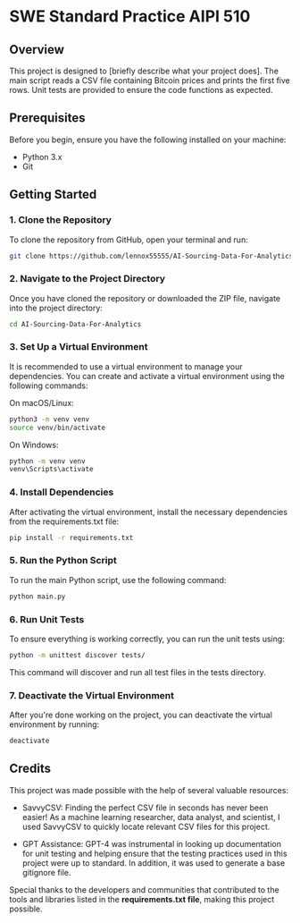 # **SWE Standard Practice AIPI 510**

## **Overview**
This project is designed to [briefly describe what your project does]. The main script reads a CSV file containing Bitcoin prices and prints the first five rows. Unit tests are provided to ensure the code functions as expected.

## **Prerequisites**
Before you begin, ensure you have the following installed on your machine:
- Python 3.x
- Git

## **Getting Started**

### **1. Clone the Repository**

To clone the repository from GitHub, open your terminal and run:


```bash
git clone https://github.com/lennox55555/AI-Sourcing-Data-For-Analytics.git
```


### **2. Navigate to the Project Directory**

Once you have cloned the repository or downloaded the ZIP file, navigate into the project directory:

```bash
cd AI-Sourcing-Data-For-Analytics
```

### **3. Set Up a Virtual Environment**

It is recommended to use a virtual environment to manage your dependencies. You can create and activate a virtual environment using the following commands:

On macOS/Linux:

```bash
python3 -m venv venv
source venv/bin/activate
```
On Windows:

```bash
python -m venv venv
venv\Scripts\activate
```

### **4. Install Dependencies**

After activating the virtual environment, install the necessary dependencies from the requirements.txt file:

```bash
pip install -r requirements.txt
```
### **5. Run the Python Script**

To run the main Python script, use the following command:

```bash
python main.py
```

### **6. Run Unit Tests**

To ensure everything is working correctly, you can run the unit tests using:

```bash
python -m unittest discover tests/
```
This command will discover and run all test files in the tests directory.
### **7. Deactivate the Virtual Environment**

After you're done working on the project, you can deactivate the virtual environment by running:

```bash
deactivate
```

## **Credits**
This project was made possible with the help of several valuable resources:

- SavvyCSV: Finding the perfect CSV file in seconds has never been easier! As a machine learning researcher, data analyst, and scientist, I used SavvyCSV to quickly locate relevant CSV files for this project.

- GPT Assistance: GPT-4 was instrumental in looking up documentation for unit testing and helping ensure that the testing practices used in this project were up to standard. In addition, it was used to generate a base gitignore file.

Special thanks to the developers and communities that contributed to the tools and libraries listed in the **requirements.txt file**, making this project possible.